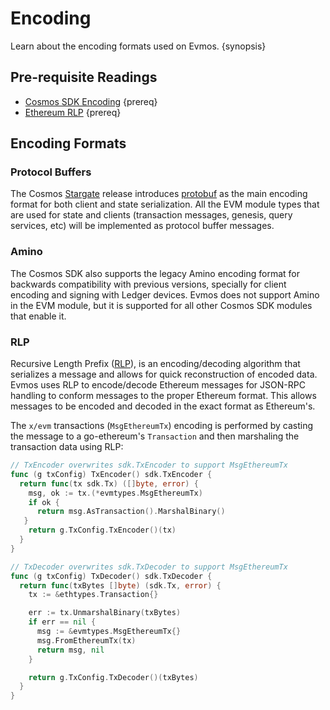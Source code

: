 <!--
order: 4
-->

# Encoding

Learn about the encoding formats used on Evmos. {synopsis}

## Pre-requisite Readings

- [Cosmos SDK Encoding](https://docs.cosmos.network/main/core/encoding.html)
  {prereq}
- [Ethereum RLP](https://eth.wiki/en/fundamentals/rlp) {prereq}

## Encoding Formats

### Protocol Buffers

The Cosmos [Stargate](https://stargate.cosmos.network/) release introduces
[protobuf](https://developers.google.com/protocol-buffers) as the main encoding
format for both client and state serialization. All the EVM module types that
are used for state and clients (transaction messages, genesis, query services,
etc) will be implemented as protocol buffer messages.

### Amino

The Cosmos SDK also supports the legacy Amino encoding format for backwards
compatibility with previous versions, specially for client encoding and signing
with Ledger devices. Evmos does not support Amino in the EVM module, but it is
supported for all other Cosmos SDK modules that enable it.

### RLP

Recursive Length Prefix ([RLP](https://eth.wiki/en/fundamentals/rlp)), is an
encoding/decoding algorithm that serializes a message and allows for quick
reconstruction of encoded data. Evmos uses RLP to encode/decode Ethereum
messages for JSON-RPC handling to conform messages to the proper Ethereum
format. This allows messages to be encoded and decoded in the exact format as
Ethereum's.

The `x/evm` transactions (`MsgEthereumTx`) encoding is performed by casting the
message to a go-ethereum's `Transaction` and then marshaling the transaction
data using RLP:

```go
// TxEncoder overwrites sdk.TxEncoder to support MsgEthereumTx
func (g txConfig) TxEncoder() sdk.TxEncoder {
  return func(tx sdk.Tx) ([]byte, error) {
    msg, ok := tx.(*evmtypes.MsgEthereumTx)
    if ok {
      return msg.AsTransaction().MarshalBinary()
   }
    return g.TxConfig.TxEncoder()(tx)
  }
}

// TxDecoder overwrites sdk.TxDecoder to support MsgEthereumTx
func (g txConfig) TxDecoder() sdk.TxDecoder {
  return func(txBytes []byte) (sdk.Tx, error) {
    tx := &ethtypes.Transaction{}

    err := tx.UnmarshalBinary(txBytes)
    if err == nil {
      msg := &evmtypes.MsgEthereumTx{}
      msg.FromEthereumTx(tx)
      return msg, nil
    }

    return g.TxConfig.TxDecoder()(txBytes)
  }
}
```
